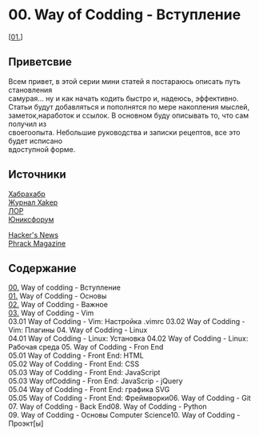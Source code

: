 <!--
File          : README_ru.md

Created       : Fri 10 Jul 2015 18:46:49
Last Modified : Sat 11 Jul 2015 11:53:29
Maintainer    : sharlaran
-->


# 00. Way of Codding - Вступление #
\[[01.](./src/ru/01.md)\]

## Приветсвие ##
Всем привет, в этой серии мини статей я постараюсь описать путь становления  
самурая... ну и как начать кодить быстро и, надеюсь, эффективно.  
Статьи будут добавляться и пополнятся по мере накопления мыслей,  
заметок,наработок и ссылок.  В основном буду описывать то, что сам получил из  
своегоопыта.  Небольшие руководства и записки рецептов, все это будет исписано  
вдоступной форме.

## Источники ##
[Хабрахабр](http://habrahabr.ru/)  
[Журнал Xakep](https://xakep.ru/)  
[ЛОР](http://www.linux.org.ru/)  
[Юниксфорум](http://unixforum.org/)  

[Hacker's News](https://news.ycombinator.com/)  
[Phrack Magazine](http://www.phrack.org/)  

## Содержание ##
[00.](README_ru.md) Way of codding - Вступление  
[01.](./src/ru/01.md) Way of Codding - Основы  
[02.](./src/ru/02.md) Way of Codding - Важное  
[03.](./src/ru/03.md) Way of Codding - Vim   
    03.01 Way of Codding - Vim: Настройка .vimrc
    03.02 Way of Codding - Vim: Плагины 
04. Way of Codding - Linux  
    04.01 Way of Codding - Linux: Установка
    04.02 Way of Codding - Linux: Рабочая среда
05. Way of Codding - Fron End  
    05.01 Way of Codding - Front End: HTML  
    05.02 Way of Codding - Front End: CSS  
    05.03 Way of Codding - Front End: JavaScript  
        05.03 Way ofCodding - Fron End: JavaScrip - jQuery  
    05.04 Way of Codding - Front End: графика SVG  
    05.05 Way of Codding - Front End: Фреймворки06. Way of Codding - Git  
07. Way of Codding - Back End08. Way of Codding - Python  
09. Way of Codding - Основы Computer Science10. Way of Codding - Проэкт[ы]  

